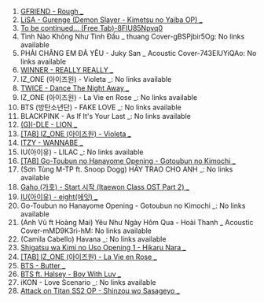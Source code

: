 01. [GFRIEND - Rough _](https://drive.google.com/file/d/1bxAoSEAIKhtqu7DLoj9qWYurSJanPkkr/view?usp=sharing)
02. [LiSA - Gurenge (Demon Slayer - Kimetsu no Yaiba OP) _](https://drive.google.com/file/d/1B72VJzcluLVOAf-zE51eAjbrSNlBv5vi/view?usp=sharing)
03. [To be continued... (Free Tab)-8FIU85Npyq0](https://drive.google.com/file/d/1DJHJadk0PxqXONZkUMek6VbalUhcbdSw/view?usp=sharing)
04. Tình Nào Không Như Tình Đầu _ thuang Cover-gBSPjbir5Og: No links available
05. PHẢI CHĂNG EM ĐÃ YÊU - Juky San _ Acoustic Cover-743ElUYiQAo: No links available
06. [WINNER - REALLY REALLY _](https://drive.google.com/file/d/1mjxX0GPoES4TK60AJkoxjsX2mPzAyMWO/view?usp=sharing)
07. IZ_ONE (아이즈원) - Violeta _: No links available
08. [TWICE - Dance The Night Away _](https://drive.google.com/file/d/1QUtMlDC4gEuMyMlN0QR18UVY_tvvaqoy/view?usp=sharing)
09. IZ_ONE (아이즈원) - La Vie en Rose _: No links available
10. BTS (방탄소년단) - FAKE LOVE _: No links available
11. BLACKPINK - As If It's Your Last _: No links available
12. [(G)I-DLE - LION _](https://drive.google.com/file/d/1JpgHBwRr3drU20S1oaK3NkGcrV7favfy/view?usp=sharing)
13. [[TAB] IZ_ONE (아이즈원) - Violeta _](https://drive.google.com/file/d/174CYQypBZXGXPhd2po22pdBQAWpq3ryG/view?usp=sharing)
14. [ITZY - WANNABE _](https://drive.google.com/file/d/12Thq6nqpkEAHcKZPSuG9ZbXsx3N1Gpq9/view?usp=sharing)
15. IU(아이유) - LILAC _: No links available
16. [[TAB] Go-Toubun no Hanayome Opening - Gotoubun no Kimochi _](https://drive.google.com/file/d/1EzEw-2rf-Eugvh4uftQdHw-jnJFCAj2P/view?usp=sharing)
17. (Sơn Tùng M-TP ft. Snoop Dogg) HÃY TRAO CHO ANH _: No links available
18. [Gaho (가호) - Start 시작 (Itaewon Class OST Part 2) _](https://drive.google.com/file/d/14RL6X24YNySfWs8ExG68IH1TRavI8f1-/view?usp=sharing)
19. [IU(아이유) - eight(에잇) _](https://drive.google.com/file/d/1tRG316DLqdvibxduPN7O0_2Xl0tpqcPc/view?usp=sharing)
20. Go-Toubun no Hanayome Opening - Gotoubun no Kimochi _: No links available
21. (Anh Vũ ft Hoàng Mai) Yêu Như Ngày Hôm Qua - Hoài Thanh _ Acoustic Cover-mMD9K3ri-hM: No links available
22. (Camila Cabello) Havana _: No links available
23. [Shigatsu wa Kimi no Uso Opening 1 - Hikaru Nara _](https://drive.google.com/file/d/13326p2Qv-e_pRDegXtsKl7QzmxL7zmgv/view?usp=sharing)
24. [[TAB] IZ_ONE (아이즈원) - La Vie en Rose _](https://drive.google.com/file/d/1hGYJnt5ytjs6PGxRGQmjCTGM5V29010A/view?usp=sharing)
25. [BTS - Butter _](https://drive.google.com/file/d/1VdqxCoIVm0f0Np8GpTxj-Z4J5PYRHIa8/view?usp=sharing)
26. [BTS ft. Halsey - Boy With Luv _](https://drive.google.com/file/d/1CqC9OnFYU3BAEbnvC_V-Yrf2kbci3T8m/view?usp=sharing)
27. iKON - Love Scenario _: No links available
28. [Attack on Titan SS2 OP - Shinzou wo Sasageyo _](https://drive.google.com/file/d/1Dk7Te_BY2gmP4lgHoZlnWcyORjagGZkd/view?usp=sharing)
